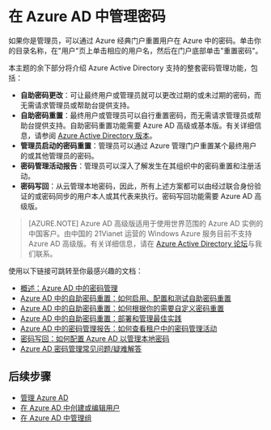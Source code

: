 <properties 
	pageTitle="在 Azure AD 中管理密码" 
	description="本主题介绍如何在 Azure AD 中管理密码。" 
	services="active-directory" 
	documentationCenter="" 
	authors="Justinha" 
	manager="TerryLan" 
	editor="LisaToft"
	tags="azure-classic-portal"/>

<tags 
	ms.service="active-directory" 
	ms.workload="infrastructure-services" 
	ms.tgt_pltfrm="na" 
	ms.devlang="na" 
	ms.topic="article" 
	ms.date="04/27/2015" 
	wacn.date="05/26/2015"
	ms.author="Justinha"/>

# 在 Azure AD 中管理密码

如果你是管理员，可以通过 Azure 经典门户重置用户在 Azure 中的密码。单击你的目录名称，在"用户"页上单击相应的用户名，然后在门户底部单击"重置密码"。

本主题的余下部分将介绍 Azure Active Directory 支持的整套密码管理功能，包括：

- **自助密码更改**：可让最终用户或管理员就可以更改过期的或未过期的密码，而无需请求管理员或帮助台提供支持。
- **自助密码重置**：最终用户或管理员可以自行重置密码，而无需请求管理员或帮助台提供支持。自助密码重置功能需要 Azure AD 高级或基本版。有关详细信息，请参阅 [Azure Active Directory 版本](/documentation/articles/active-directory-editions)。
- **管理员启动的密码重置**：管理员可以通过 Azure 管理门户重置某个最终用户的或其他管理员的密码。
- **密码管理活动报告**：管理员可以深入了解发生在其组织中的密码重置和注册活动。
- **密码写回**：从云管理本地密码，因此，所有上述方案都可以由经过联合身份验证的或密码同步的用户本人或其代表来执行。密码写回功能需要 Azure AD 高级版。 

<!--For more information, see [Getting started with Azure Active Directory Premium](/documentation/articles/active-directory-get-started-premium).-->

> [AZURE.NOTE] 
> Azure AD 高级版适用于使用世界范围的 Azure AD 实例的中国客户。由中国的 21Vianet 运营的 Windows Azure 服务目前不支持 Azure AD 高级版。有关详细信息，请在 [Azure Active Directory 论坛](http://feedback.azure.com/forums/169401-azure-active-directory)与我们联系。 

使用以下链接可跳转至你最感兴趣的文档：

- [概述：Azure AD 中的密码管理](https://msdn.microsoft.com/zh-cn/library/azure/dn683880.aspx)
- [Azure AD 中的自助密码重置：如何启用、配置和测试自助密码重置](https://msdn.microsoft.com/zh-cn/library/azure/dn683881.aspx)
- [Azure AD 中的自助密码重置：如何根据你的需要自定义密码重置](https://msdn.microsoft.com/zh-cn/library/azure/dn688249.aspx)
- [Azure AD 中的自助密码重置：部署和管理最佳实践](https://msdn.microsoft.com/zh-cn/library/azure/dn903643.aspx)
- [Azure AD 中的密码管理报告：如何查看租户中的密码管理活动](https://msdn.microsoft.com/zh-cn/library/azure/dn903641.aspx)
- [密码写回：如何配置 Azure AD 以管理本地密码](https://msdn.microsoft.com/zh-cn/library/azure/dn903642.aspx)
- [Azure AD 密码管理常见问题/疑难解答](https://msdn.microsoft.com/zh-cn/library/azure/dn683878.aspx)

## 后续步骤

- [管理 Azure AD](/documentation/articles/active-directory-administer)
- [在 Azure AD 中创建或编辑用户](/documentation/articles/active-directory-create-users)
- [在 Azure AD 中管理组](/documentation/articles/active-directory-manage-groups)

<!--HONumber=57-->